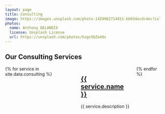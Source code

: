 ```yaml
---
layout: page
title: Consulting
image: https://images.unsplash.com/photo-1429962714451-bb934ecdc4ec?ixlib=rb-1.2.1&ixid=MnwxMjA3fDB8MHxwaG90by1wYWdlfHx8fGVufDB8fHx8&auto=format&fit=crop&w=1650&q=80
photos:
  name: Anthony DELANOIX
  license: Unsplash License
  url: https://unsplash.com/photos/hzgs56Ze49s
---
```


<div class="container">
  <section class="section">
    <h1 class="title">Our Consulting Services</h1>
    <div class="columns is-multiline">
      {% for service in site.data.consulting %}
        <div class="column is-one-third">
          <div class="card">
            <div class="card-content">
              <h2 class="title is-4"><a href="{{ service.url }}">{{ service.name }}</a></h2>
              <p class="content">{{ service.description }}</p>
            </div>
          </div>
        </div>
      {% endfor %}
    </div>
  </section>
</div>

